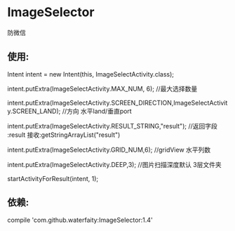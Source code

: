 # ImageSelector
防微信

使用:
--
Intent intent = new Intent(this, ImageSelectActivity.class);

intent.putExtra(ImageSelectActivity.MAX_NUM, 6); //最大选择数量

intent.putExtra(ImageSelectActivity.SCREEN_DIRECTION,ImageSelectActivity.SCREEN_LAND); //方向 水平land/垂直port

intent.putExtra(ImageSelectActivity.RESULT_STRING,"result"); //返回字段 :result 接收:getStringArrayList("result")

intent.putExtra(ImageSelectActivity.GRID_NUM,6); //gridView 水平列数

intent.putExtra(ImageSelectActivity.DEEP,3); //图片扫描深度默认 3层文件夹

startActivityForResult(intent, 1);

依赖:
--
compile 'com.github.waterfaity:ImageSelector:1.4'

